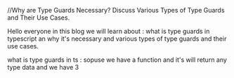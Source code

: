 
//Why are Type Guards Necessary? Discuss Various Types of Type Guards and Their Use Cases.

Hello everyone in this blog we will learn about : what is type guards in typescript an why it's necessary and various types of type guards and their use cases.

what is type guards in ts : sopuse we have a function and it's will return any type data and we have 3 

